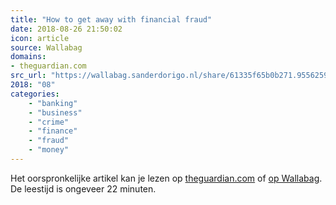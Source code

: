 ```yaml
---
title: "How to get away with financial fraud"
date: 2018-08-26 21:50:02
icon: article
source: Wallabag
domains:
- theguardian.com
src_url: "https://wallabag.sanderdorigo.nl/share/61335f65b0b271.95562599"
2018: "08"
categories:
    - "banking"
    - "business"
    - "crime"
    - "finance"
    - "fraud"
    - "money"
---
```

Het oorspronkelijke artikel kan je lezen op [theguardian.com](https://www.theguardian.com/news/2018/jun/28/how-to-get-away-with-financial-fraud) of [op Wallabag](https://wallabag.sanderdorigo.nl/share/61335f65b0b271.95562599). De leestijd is ongeveer 22 minuten.